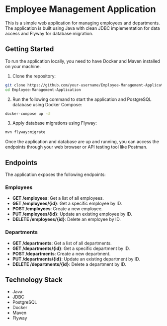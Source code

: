 # Employee Management Application
This is a simple web application for managing employees and departments. The application is built using Java with clean JDBC implementation for data access and Flyway for database migration.

## Getting Started
To run the application locally, you need to have Docker and Maven installed on your machine.

1. Clone the repository:
```bash
git clone https://github.com/your-username/Employee-Management-Application.git
cd Employee-Management-Application
```
2. Run the following command to start the application and PostgreSQL database using Docker Compose:
```bash
docker-compose up -d
```
3. Apply database migrations using Flyway:
```bash
mvn flyway:migrate
```
Once the application and database are up and running, you can access the endpoints through your web browser or API testing tool like Postman.
## Endpoints
The application exposes the following endpoints:

### Employees
- __GET /employees__: Get a list of all employees.
- __GET /employees/{id}__: Get a specific employee by ID.
- __POST /employees__: Create a new employee.
- __PUT /employees/{id}__: Update an existing employee by ID.
- __DELETE /employees/{id}__: Delete an employee by ID.
### Departments
- __GET /departments__: Get a list of all departments.
- __GET /departments/{id}__: Get a specific department by ID.
- __POST /departments__: Create a new department.
- __PUT /departments/{id}__: Update an existing department by ID.
- __DELETE /departments/{id}__: Delete a department by ID.

## Technology Stack
- Java
- JDBC
- PostgreSQL
- Docker
- Maven
- Flyway
